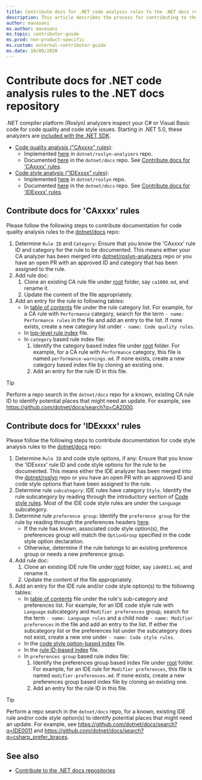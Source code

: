 ```yaml
---
title: Contribute docs for .NET code analysis rules to the .NET docs repository
description: This article describes the process for contributing to the articles and code samples for .NET code analysis rules in the .NET docs repository.
author: mavasani
ms.author: mavasani
ms.topic: contributor-guide
ms.prod: non-product-specific
ms.custom: external-contributor-guide
ms.date: 10/09/2020
---
```

# Contribute docs for .NET code analysis rules to the .NET docs repository

.NET compiler platform (Roslyn) analyzers inspect your C# or Visual Basic code for code quality and code style issues. Starting in .NET 5.0, these analyzers are [included with the .NET SDK](/dotnet/fundamentals/code-analysis/overview).

- [Code quality analysis ("CAxxxx" rules)](/dotnet/fundamentals/code-analysis/overview#code-quality-analysis):
  - Implemented [here](https://github.com/dotnet/roslyn-analyzers/tree/main/src/NetAnalyzers) in `dotnet/roslyn-analyzers` repo.
  - Documented [here](https://github.com/dotnet/docs/blob/main/docs/fundamentals/code-analysis/quality-rules) in the `dotnet/docs` repo. See [Contribute docs for 'CAxxxx' rules](#contribute-docs-for-caxxxx-rules).
- [Code style analysis ("IDExxxx" rules)](/dotnet/fundamentals/code-analysis/overview#code-style-analysis):
  - Implemented [here](https://github.com/dotnet/roslyn/tree/main/src/Analyzers) in `dotnet/roslyn` repo.
  - Documented [here](https://github.com/dotnet/docs/blob/main/docs/fundamentals/code-analysis/style-rules) in the `dotnet/docs` repo. See [Contribute docs for 'IDExxxx' rules](#contribute-docs-for-idexxxx-rules).

## Contribute docs for 'CAxxxx' rules

Please follow the following steps to contribute documentation for code quality analysis rules to the [dotnet/docs](https://github.com/dotnet/docs) repo:

1. Determine `Rule ID` and `Category`: Ensure that you know the 'CAxxxx' rule ID and category for the rule to be documented. This means either your CA analyzer has been merged into [dotnet/roslyn-analyzers](https://github.com/dotnet/roslyn-analyzers) repo or you have an open PR with an approved ID and category that has been assigned to the rule.
2. Add rule doc:
   1. Clone an existing CA rule file under [root](https://github.com/dotnet/docs/blob/main/docs/fundamentals/code-analysis/quality-rules) folder, say `ca1000.md`, and rename it.
   2. Update the content of the file appropriately.
3. Add an entry for the rule to following tables:
   - In [table of contents](https://github.com/dotnet/docs/blob/main/docs/fundamentals/toc.yml) file under the rule category list. For example, for a CA rule with `Performance` category, search for the term `- name: Performance rules` in the file and add an entry to the list. If none exists, create a new category list under `- name: Code quality rules`.
   - In [top-level rule index](https://github.com/dotnet/docs/blob/main/docs/fundamentals/code-analysis/quality-rules/index.md) file.
   - In `category` based rule index file:
     1. Identify the category based index file under [root](https://github.com/dotnet/docs/blob/main/docs/fundamentals/code-analysis/quality-rules) folder. For example, for a CA rule with `Performance` category, this file is named `performance-warnings.md`. If none exists, create a new category based index file by cloning an existing one.
     2. Add an entry for the rule ID in this file.

> [!TIP]
> Perform a repo search in the `dotnet/docs` repo for a known, existing CA rule ID to identify potential places that might need an update. For example, see <https://github.com/dotnet/docs/search?q=CA2000>.

## Contribute docs for 'IDExxxx' rules

Please follow the following steps to contribute documentation for code style analysis rules to the [dotnet/docs](https://github.com/dotnet/docs) repo:

1. Determine `Rule ID` and code style options, if any: Ensure that you know the 'IDExxxx' rule ID and code style options for the rule to be documented. This means either the IDE analyzer has been merged into the [dotnet/roslyn](https://github.com/dotnet/roslyn) repo or you have an open PR with an approved ID and code style options that have been assigned to the rule.
2. Determine rule `subcategory`: IDE rules have category `Style`. Identify the rule subcategory by reading through the introductory section of [Code style rules](/dotnet/fundamentals/code-analysis/style-rules/index). Most of the IDE code style rules are under the `Language` subcategory.
3. Determine rule `preference group`: Identify the `preference group` for the rule by reading through the preferences headers [here](/dotnet/fundamentals/code-analysis/style-rules/language-rules#net-style-rules).
   - If the rule has known, associated code style option(s), the preferences group will match the `OptionGroup` specified in the code style option declaration.
   - Otherwise, determine if the rule belongs to an existing preference group or needs a new preference group.
4. Add rule doc:
   1. Clone an existing IDE rule file under [root](https://github.com/dotnet/docs/blob/main/docs/fundamentals/code-analysis/style-rules) folder, say `ide0011.md`, and rename it.
   2. Update the content of the file appropriately.
5. Add an entry for the IDE rule and/or code style option(s) to the following tables:
   - In [table of contents](https://github.com/dotnet/docs/blob/main/docs/fundamentals/toc.yml) file under the rule's sub-category and preferences list. For example, for an IDE code style rule with `Language` subcategory and `Modifier preferences` group, search for the term `- name: Language rules` and a child node `- name: Modifier preferences` in the file and add an entry to the list. If either the subcategory list or the preferences list under the subcategory does not exist, create a new one under `- name: Code style rules`.
   - In the [code style option-based index](https://github.com/dotnet/docs/blob/main/docs/fundamentals/code-analysis/style-rules/language-rules.md) file.
   - In the [rule ID-based index](https://github.com/dotnet/docs/blob/main/docs/fundamentals/code-analysis/style-rules/index.md) file.
   - In `preferences group` based rule index file:
     1. Identify the preferences group based index file under [root](https://github.com/dotnet/docs/blob/main/docs/fundamentals/code-analysis/style-rules) folder. For example, for an IDE rule for `Modifier preferences`, this file is named `modifier-preferences.md`. If none exists, create a new preferences group based index file by cloning an existing one.
     2. Add an entry for the rule ID in this file.

> [!TIP]
> Perform a repo search in the `dotnet/docs` repo, for a known, existing IDE rule and/or code style option(s) to identify potential places that might need an update. For example, see <https://github.com/dotnet/docs/search?q=IDE0011> and <https://github.com/dotnet/docs/search?q=csharp_prefer_braces>.

## See also

- [Contribute to the .NET docs repositories](dotnet-contribute.md)
